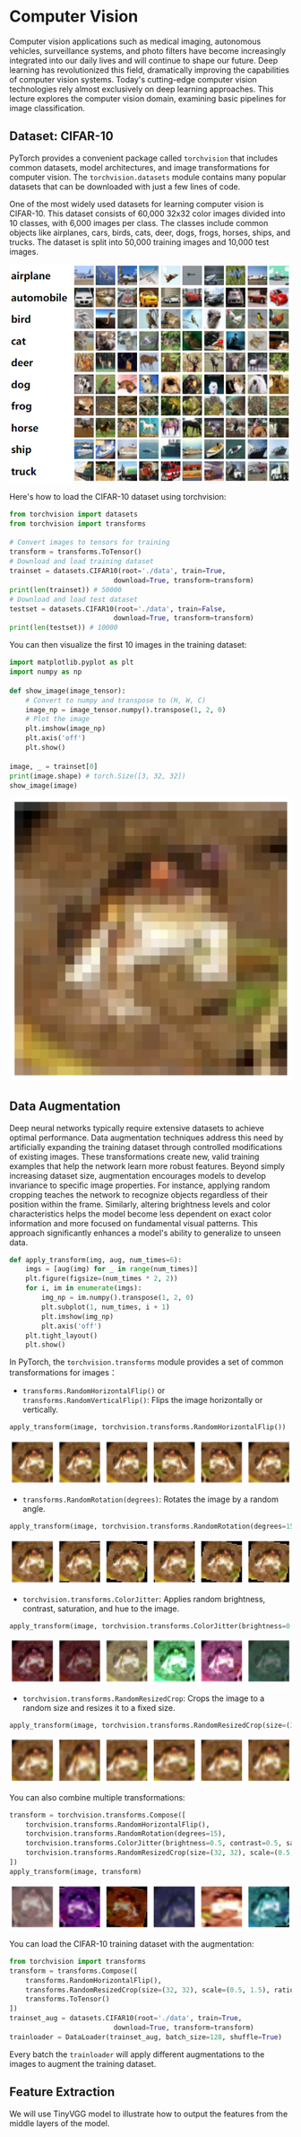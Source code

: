 # Computer Vision



Computer vision applications such as medical imaging, autonomous vehicles, surveillance systems, and photo filters have become increasingly integrated into our daily lives and will continue to shape our future. Deep learning has revolutionized this field, dramatically improving the capabilities of computer vision systems. Today's cutting-edge computer vision technologies rely almost exclusively on deep learning approaches. This lecture explores the computer vision domain, examining basic pipelines for image classification.


## Dataset: CIFAR-10

PyTorch provides a convenient package called `torchvision` that includes common datasets, model architectures, and image transformations for computer vision. The `torchvision.datasets` module contains many popular datasets that can be downloaded with just a few lines of code.

One of the most widely used datasets for learning computer vision is CIFAR-10. This dataset consists of 60,000 32x32 color images divided into 10 classes, with 6,000 images per class. The classes include common objects like airplanes, cars, birds, cats, deer, dogs, frogs, horses, ships, and trucks. The dataset is split into 50,000 training images and 10,000 test images.

![CIFAR-10](./nn.assets/cifar10.png)

Here's how to load the CIFAR-10 dataset using torchvision:

```python
from torchvision import datasets
from torchvision import transforms

# Convert images to tensors for training
transform = transforms.ToTensor()
# Download and load training dataset
trainset = datasets.CIFAR10(root='./data', train=True,
                          download=True, transform=transform)
print(len(trainset)) # 50000
# Download and load test dataset
testset = datasets.CIFAR10(root='./data', train=False,
                          download=True, transform=transform)
print(len(testset)) # 10000
```

You can then visualize the first 10 images in the training dataset:

```python
import matplotlib.pyplot as plt
import numpy as np

def show_image(image_tensor):
    # Convert to numpy and transpose to (H, W, C)
    image_np = image_tensor.numpy().transpose(1, 2, 0)
    # Plot the image
    plt.imshow(image_np)
    plt.axis('off')
    plt.show()

image, _ = trainset[0]
print(image.shape) # torch.Size([3, 32, 32])
show_image(image)
```

![CIFAR-10 Image](./nn.assets/cifar10-frog.png)

## Data Augmentation

Deep neural networks typically require extensive datasets to achieve optimal performance. Data augmentation techniques address this need by artificially expanding the training dataset through controlled modifications of existing images. These transformations create new, valid training examples that help the network learn more robust features. Beyond simply increasing dataset size, augmentation encourages models to develop invariance to specific image properties. For instance, applying random cropping teaches the network to recognize objects regardless of their position within the frame. Similarly, altering brightness levels and color characteristics helps the model become less dependent on exact color information and more focused on fundamental visual patterns. This approach significantly enhances a model's ability to generalize to unseen data.

```python
def apply_transform(img, aug, num_times=6):
    imgs = [aug(img) for _ in range(num_times)]
    plt.figure(figsize=(num_times * 2, 2))
    for i, im in enumerate(imgs):
        img_np = im.numpy().transpose(1, 2, 0)
        plt.subplot(1, num_times, i + 1)
        plt.imshow(img_np)
        plt.axis('off')
    plt.tight_layout()
    plt.show()
```

In PyTorch, the `torchvision.transforms` module provides a set of common transformations for images：

- `transforms.RandomHorizontalFlip()` or `transforms.RandomVerticalFlip()`: Flips the image horizontally or vertically.

```python
apply_transform(image, torchvision.transforms.RandomHorizontalFlip())
```

![CIFAR-10 Image](./nn.assets/aug_flip.png)

- `transforms.RandomRotation(degrees)`: Rotates the image by a random angle.

```python
apply_transform(image, torchvision.transforms.RandomRotation(degrees=15))
```

![CIFAR-10 Image](./nn.assets/aug_rotate.png)

- `torchvision.transforms.ColorJitter`: Applies random brightness, contrast, saturation, and hue to the image.

```python
apply_transform(image, torchvision.transforms.ColorJitter(brightness=0.5, contrast=0.5, saturation=0.5, hue=0.5))
```

![CIFAR-10 Image](./nn.assets/aug_color.png)

- `torchvision.transforms.RandomResizedCrop`: Crops the image to a random size and resizes it to a fixed size.

```python
apply_transform(image, torchvision.transforms.RandomResizedCrop(size=(32, 32), scale=(0.5, 1.5), ratio=(0.5, 1.5)))
```

![CIFAR-10 Image](./nn.assets/aug_crop.png)


You can also combine multiple transformations:

```python
transform = torchvision.transforms.Compose([
    torchvision.transforms.RandomHorizontalFlip(),
    torchvision.transforms.RandomRotation(degrees=15),
    torchvision.transforms.ColorJitter(brightness=0.5, contrast=0.5, saturation=0.5, hue=0.5),
    torchvision.transforms.RandomResizedCrop(size=(32, 32), scale=(0.5, 1.5), ratio=(0.5, 1.5))
])
apply_transform(image, transform)
```

![CIFAR-10 Image](./nn.assets/aug_compose.png)

You can load the CIFAR-10 training dataset with the augmentation:

```python
from torchvision import transforms
transform = transforms.Compose([
    transforms.RandomHorizontalFlip(),
    transforms.RandomResizedCrop(size=(32, 32), scale=(0.5, 1.5), ratio=(0.5, 1.5)),
    transforms.ToTensor()
])
trainset_aug = datasets.CIFAR10(root='./data', train=True,
                          download=True, transform=transform)
trainloader = DataLoader(trainset_aug, batch_size=128, shuffle=True)
```

Every batch the `trainloader` will apply different augmentations to the images to augment the training dataset.

## Feature Extraction

We will use TinyVGG model to illustrate how to output the features from the middle layers of the model.











